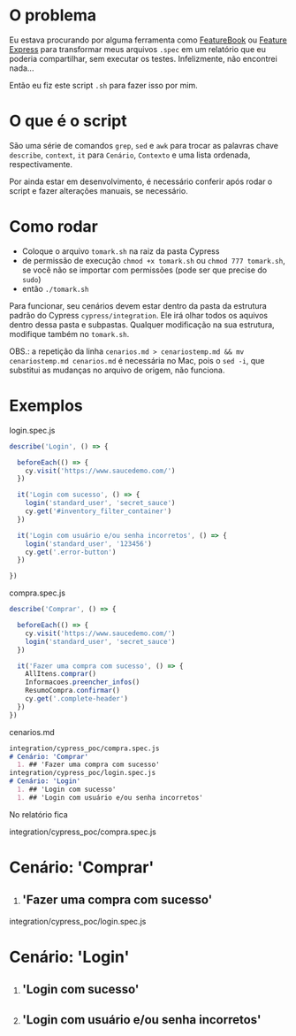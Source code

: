 # O problema

Eu estava procurando por alguma ferramenta como [FeatureBook](https://www.npmjs.com/package/featurebook) ou [Feature Express](https://www.npmjs.com/package/feature-express) para transformar meus arquivos `.spec` em um relatório que eu poderia compartilhar, sem executar os testes. Infelizmente, não encontrei nada...

Então eu fiz este script `.sh` para fazer isso por mim.

# O que é o script

São uma série de comandos `grep`, `sed` e `awk` para trocar as palavras chave `describe`, `context`, `it` para `Cenário`, `Contexto` e uma lista ordenada, respectivamente.

Por ainda estar em desenvolvimento, é necessário conferir após rodar o script e fazer alterações manuais, se necessário.

# Como rodar

* Coloque o arquivo `tomark.sh` na raiz da pasta Cypress
* de permissão de execução `chmod +x tomark.sh` ou `chmod 777 tomark.sh`, se você não se importar com permissões (pode ser que precise do `sudo`)
* então `./tomark.sh`

Para funcionar, seu cenários devem estar dentro da pasta da estrutura padrão do Cypress `cypress/integration`. Ele irá olhar todos os aquivos dentro dessa pasta e subpastas. Qualquer modificação na sua estrutura, modifique também no `tomark.sh`.

OBS.: a repetição da linha `cenarios.md > cenariostemp.md && mv cenariostemp.md cenarios.md` é necessária no Mac, pois o `sed -i`, que substitui as mudanças no arquivo de origem, não funciona.

# Exemplos

login.spec.js
```javascript
describe('Login', () => {

  beforeEach(() => {
    cy.visit('https://www.saucedemo.com/')
  })

  it('Login com sucesso', () => {
    login('standard_user', 'secret_sauce')
    cy.get('#inventory_filter_container')
  })

  it('Login com usuário e/ou senha incorretos', () => {
    login('standard_user', '123456')
    cy.get('.error-button')
  })

})
```

compra.spec.js
```javascript
describe('Comprar', () => {

  beforeEach(() => {
    cy.visit('https://www.saucedemo.com/')
    login('standard_user', 'secret_sauce')
  })

  it('Fazer uma compra com sucesso', () => {
    AllItens.comprar()
    Informacoes.preencher_infos()
    ResumoCompra.confirmar()
    cy.get('.complete-header')
  })
})
```

cenarios.md
```markdown
integration/cypress_poc/compra.spec.js
# Cenário: 'Comprar'
  1. ## 'Fazer uma compra com sucesso'
integration/cypress_poc/login.spec.js
# Cenário: 'Login'
  1. ## 'Login com sucesso'
  1. ## 'Login com usuário e/ou senha incorretos'
```

No relatório fica

integration/cypress_poc/compra.spec.js
# Cenário: 'Comprar'
  1. ## 'Fazer uma compra com sucesso'
integration/cypress_poc/login.spec.js
# Cenário: 'Login'
  1. ## 'Login com sucesso'
  1. ## 'Login com usuário e/ou senha incorretos'

